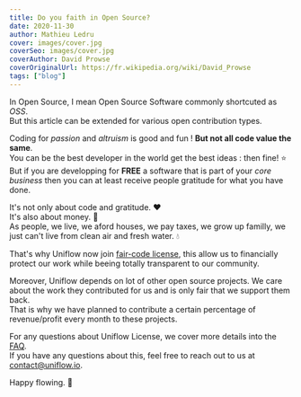 ```yaml
---
title: Do you faith in Open Source?
date: 2020-11-30
author: Mathieu Ledru
cover: images/cover.jpg
coverSeo: images/cover.jpg
coverAuthor: David Prowse
coverOriginalUrl: https://fr.wikipedia.org/wiki/David_Prowse
tags: ["blog"]
---
```


In Open Source, I mean Open Source Software commonly shortcuted as *OSS*.  
But this article can be extended for various open contribution types.

Coding for *passion* and *altruism* is good and fun ! **But not all code value the same**.  
You can be the best developer in the world get the best ideas : then fine! ⭐️  
But if you are developping for **FREE** a software that is part of your *core business* then you can at least receive people gratitude for what you have done.

It's not only about code and gratitude. ❤️  
It's also about money. 💸   
As people, we live, we aford houses, we pay taxes, we grow up familly, we just can't live from clean air and fresh water. 💧

That's why Uniflow now join [fair-code license](https://faircode.io), this allow us to financially protect our work while beeing totally transparent to our community.  

Moreover, Uniflow depends on lot of other open source projects. We care about the work they contributed for us and is only fair that we support them back.  
That is why we have planned to contribute a certain percentage of revenue/profit every month to these projects.

For any questions about Uniflow License, we cover more details into the [FAQ](https://uniflow.io/docs/faq#which-license-does-uniflow-use).  
If you have any questions about this, feel free to reach out to us at contact@uniflow.io.

Happy flowing. 🎉
